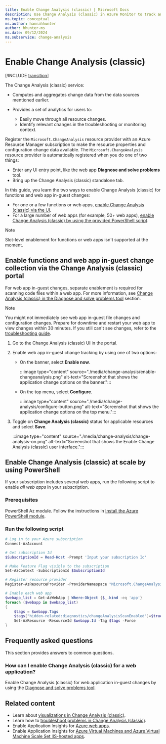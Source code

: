 ```yaml
---
title: Enable Change Analysis (classic) | Microsoft Docs
description: Use Change Analysis (classic) in Azure Monitor to track and troubleshoot issues on your live site.
ms.topic: conceptual
ms.author: hannahhunter
author: hhunter-ms
ms.date: 09/12/2024
ms.subservice: change-analysis
---
```


# Enable Change Analysis (classic)

[!INCLUDE [transition](../includes/change/change-analysis-is-moving.md)]

The Change Analysis (classic) service:

- Computes and aggregates change data from the data sources mentioned earlier.
- Provides a set of analytics for users to:

    - Easily move through all resource changes.
    - Identify relevant changes in the troubleshooting or monitoring context.

Register the `Microsoft.ChangeAnalysis` resource provider with an Azure Resource Manager subscription to make the resource properties and configuration change data available. The `Microsoft.ChangeAnalysis` resource provider is automatically registered when you do one of two things:

- Enter any UI entry point, like the web app **Diagnose and solve problems** tool.
- Bring up the Change Analysis (classic) standalone tab.

In this guide, you learn the two ways to enable Change Analysis (classic) for functions and web app in-guest changes:

- For one or a few functions or web apps, [enable Change Analysis (classic) via the UI](#enable-functions-and-web-app-in-guest-change-collection-via-the-change-analysis-classic-portal).
- For a large number of web apps (for example, 50+ web apps), [enable Change Analysis (classic) by using the provided PowerShell script](#enable-change-analysis-classic-at-scale-by-using-powershell).

> [!NOTE]
> Slot-level enablement for functions or web apps isn't supported at the moment.

## Enable functions and web app in-guest change collection via the Change Analysis (classic) portal

For web app in-guest changes, separate enablement is required for scanning code files within a web app. For more information, see [Change Analysis (classic) in the Diagnose and solve problems tool](change-analysis-visualizations.md#view-changes-by-using-the-diagnose-and-solve-problems-tool) section.

> [!NOTE]
> You might not immediately see web app in-guest file changes and configuration changes. Prepare for downtime and restart your web app to view changes within 30 minutes. If you still can't see changes, refer to the [troubleshooting guide](./change-analysis-troubleshoot.md#you-can't-see-in-guest-changes-for-a-newly-enabled-web-app).

1. Go to the Change Analysis (classic) UI in the portal.

1. Enable web app in-guest change tracking by using one of two options:

   - On the banner, select **Enable now**.

     :::image type="content" source="./media/change-analysis/enable-changeanalysis.png" alt-text="Screenshot that shows the application change options on the banner.":::

   - On the top menu, select **Configure**.
   
     :::image type="content" source="./media/change-analysis/configure-button.png" alt-text="Screenshot that shows the application change options on the top menu.":::

1. Toggle on **Change Analysis (classic)** status for applicable resources and select **Save**.

   :::image type="content" source="./media/change-analysis/change-analysis-on.png" alt-text="Screenshot that shows the Enable Change Analysis (classic) user interface.":::
  
## Enable Change Analysis (classic) at scale by using PowerShell

If your subscription includes several web apps, run the following script to enable *all web apps* in your subscription.

### Prerequisites

PowerShell Az module. Follow the instructions in [Install the Azure PowerShell module](/powershell/azure/install-azure-powershell).

### Run the following script

```PowerShell
# Log in to your Azure subscription
Connect-AzAccount

# Get subscription Id
$SubscriptionId = Read-Host -Prompt 'Input your subscription Id'

# Make Feature Flag visible to the subscription
Set-AzContext -SubscriptionId $SubscriptionId

# Register resource provider
Register-AzResourceProvider -ProviderNamespace "Microsoft.ChangeAnalysis"

# Enable each web app
$webapp_list = Get-AzWebApp | Where-Object {$_.kind -eq 'app'}
foreach ($webapp in $webapp_list)
{
    $tags = $webapp.Tags
    $tags["hidden-related:diagnostics/changeAnalysisScanEnabled"]=$true
    Set-AzResource -ResourceId $webapp.Id -Tag $tags -Force
}
```

## Frequently asked questions

This section provides answers to common questions.

### How can I enable Change Analysis (classic) for a web application?

Enable Change Analysis (classic) for web application in-guest changes by using the [Diagnose and solve problems tool](./change-analysis-visualizations.md#view-changes-by-using-the-diagnose-and-solve-problems-tool).

## Related content

- Learn about [visualizations in Change Analysis (classic)](change-analysis-visualizations.md).
- Learn how to [troubleshoot problems in Change Analysis (classic)](change-analysis-troubleshoot.md).
- Enable Application Insights for [Azure web apps](../../azure-monitor/app/azure-web-apps.md).
- Enable Application Insights for [Azure Virtual Machines and Azure Virtual Machine Scale Set IIS-hosted apps](../../azure-monitor/app/azure-vm-vmss-apps.md).
